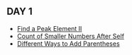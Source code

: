 ## DAY 1
- [Find a Peak Element II](https://leetcode.com/problems/find-a-peak-element-ii/)
- [Count of Smaller Numbers After Self](https://leetcode.com/problems/count-of-smaller-numbers-after-self/)
- [Different Ways to Add Parentheses](https://leetcode.com/problems/different-ways-to-add-parentheses/)
